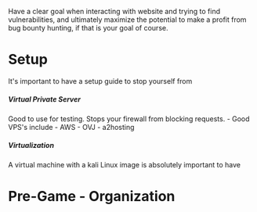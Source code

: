 Have a clear goal when interacting with website and trying to find vulnerabilities, and ultimately maximize the potential to make a profit from bug bounty hunting, if that is your goal of course. 

# Setup
It's important to have a setup guide to stop yourself from 

<h5> Virtual Private Server </h5>
Good to use for testing. Stops your firewall from blocking requests.
- Good VPS's include
	- AWS
	- OVJ
	- a2hosting

<h5> Virtualization </h5>
A virtual machine with a kali Linux image is absolutely important to have 

# Pre-Game - Organization 
